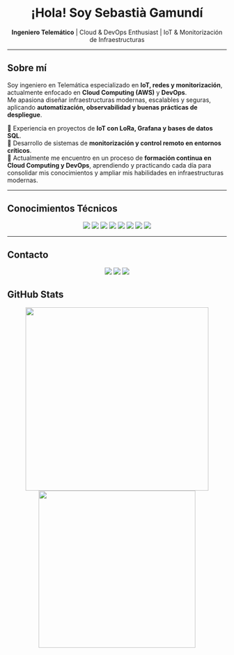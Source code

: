 <h1 align="center"> ¡Hola! Soy Sebastià Gamundí</h1>

<p align="center">
  <b>Ingeniero Telemático</b> | Cloud & DevOps Enthusiast | IoT & Monitorización de Infraestructuras
</p>

---

## Sobre mí

Soy ingeniero en Telemática especializado en **IoT, redes y monitorización**, actualmente enfocado en **Cloud Computing (AWS)** y **DevOps**.  
Me apasiona diseñar infraestructuras modernas, escalables y seguras, aplicando **automatización, observabilidad y buenas prácticas de despliegue**.  

🔹 Experiencia en proyectos de **IoT con LoRa, Grafana y bases de datos SQL**.  
🔹 Desarrollo de sistemas de **monitorización y control remoto en entornos críticos**.  
🔹 Actualmente me encuentro en un proceso de **formación continua en Cloud Computing y DevOps**, aprendiendo y practicando cada día para consolidar mis conocimientos y ampliar mis habilidades en infraestructuras modernas.  
 

---

## Conocimientos Técnicos

<p align="center">
  <img src="https://img.shields.io/badge/AWS-232F3E?style=for-the-badge&logo=amazonaws&logoColor=white" />
  <img src="https://img.shields.io/badge/Docker-2496ED?style=for-the-badge&logo=docker&logoColor=white" />
  <img src="https://img.shields.io/badge/Kubernetes-326CE5?style=for-the-badge&logo=kubernetes&logoColor=white" />
  <img src="https://img.shields.io/badge/Terraform-623CE4?style=for-the-badge&logo=terraform&logoColor=white" />
  <img src="https://img.shields.io/badge/Ansible-EE0000?style=for-the-badge&logo=ansible&logoColor=white" />
  <img src="https://img.shields.io/badge/Python-3776AB?style=for-the-badge&logo=python&logoColor=white" />
  <img src="https://img.shields.io/badge/Grafana-F46800?style=for-the-badge&logo=grafana&logoColor=white" />
  <img src="https://img.shields.io/badge/MySQL-005C84?style=for-the-badge&logo=mysql&logoColor=white" />
</p>

---

## Contacto

<p align="center">
  <a href="https://www.linkedin.com/in/sebastia-gamundi" target="_blank"><img src="https://img.shields.io/badge/LinkedIn-0A66C2?style=for-the-badge&logo=linkedin&logoColor=white"/></a>
  <a href="https://github.com/SebastiaGB" target="_blank"><img src="https://img.shields.io/badge/GitHub-181717?style=for-the-badge&logo=github&logoColor=white"/></a>
  <a href="mailto:gamun747@gmail.com"><img src="https://img.shields.io/badge/Email-D14836?style=for-the-badge&logo=gmail&logoColor=white"/></a>
</p>


## GitHub Stats

<p align="center">
  <a href="https://github.com/SebastiaGB">
    <img width="420" src="https://github-readme-stats-eight-theta.vercel.app/api?username=SebastiaGB&show_icons=true&theme=algolia&include_all_commits=true&count_private=true"/>
  </a>
  <a href="https://github.com/SebastiaGB">
    <img width="360" src="https://github-readme-stats-eight-theta.vercel.app/api/top-langs/?username=SebastiaGB&layout=compact&langs_count=8&theme=algolia"/>
  </a>
</p>

